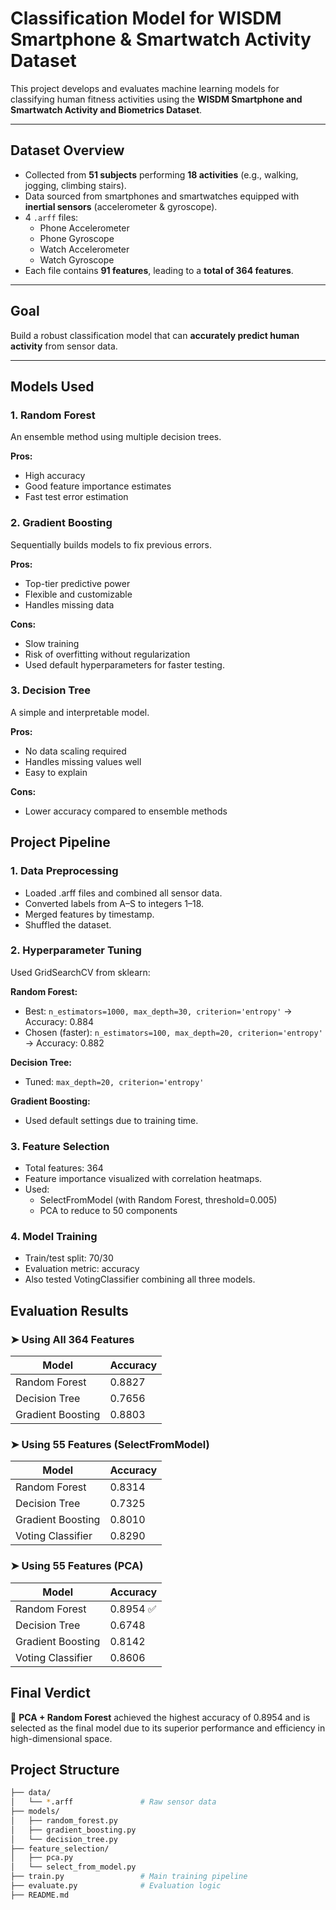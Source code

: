# Classification Model for WISDM Smartphone & Smartwatch Activity Dataset

This project develops and evaluates machine learning models for classifying human fitness activities using the **WISDM Smartphone and Smartwatch Activity and Biometrics Dataset**.

---

## Dataset Overview

- Collected from **51 subjects** performing **18 activities** (e.g., walking, jogging, climbing stairs).
- Data sourced from smartphones and smartwatches equipped with **inertial sensors** (accelerometer & gyroscope).
- 4 `.arff` files:
  - Phone Accelerometer
  - Phone Gyroscope
  - Watch Accelerometer
  - Watch Gyroscope  
- Each file contains **91 features**, leading to a **total of 364 features**.

---

## Goal

Build a robust classification model that can **accurately predict human activity** from sensor data.

---

## Models Used

### 1. Random Forest
An ensemble method using multiple decision trees.

  **Pros:**
  - High accuracy  
  - Good feature importance estimates  
  - Fast test error estimation  

### 2. Gradient Boosting
Sequentially builds models to fix previous errors.

  **Pros:**
  - Top-tier predictive power
  - Flexible and customizable
  - Handles missing data
  
  **Cons:**
  - Slow training
  - Risk of overfitting without regularization
  - Used default hyperparameters for faster testing.

### 3. Decision Tree
A simple and interpretable model.

  **Pros:**
  - No data scaling required
  - Handles missing values well
  - Easy to explain
  
  **Cons:**
  - Lower accuracy compared to ensemble methods

## Project Pipeline

### 1. Data Preprocessing
- Loaded .arff files and combined all sensor data.
- Converted labels from A–S to integers 1–18.
- Merged features by timestamp.
- Shuffled the dataset.

### 2. Hyperparameter Tuning
Used GridSearchCV from sklearn:

**Random Forest:**
- Best: `n_estimators=1000, max_depth=30, criterion='entropy'` → Accuracy: 0.884
- Chosen (faster): `n_estimators=100, max_depth=20, criterion='entropy'` → Accuracy: 0.882

**Decision Tree:**
- Tuned: `max_depth=20, criterion='entropy'`

**Gradient Boosting:**
- Used default settings due to training time.

### 3. Feature Selection
- Total features: 364
- Feature importance visualized with correlation heatmaps.
- Used:
  - SelectFromModel (with Random Forest, threshold=0.005)
  - PCA to reduce to 50 components

### 4. Model Training
- Train/test split: 70/30
- Evaluation metric: accuracy
- Also tested VotingClassifier combining all three models.

## Evaluation Results

### ➤ Using All 364 Features
| Model             | Accuracy |
|-------------------|----------|
| Random Forest     | 0.8827   |
| Decision Tree     | 0.7656   |
| Gradient Boosting | 0.8803   |

### ➤ Using 55 Features (SelectFromModel)
| Model             | Accuracy |
|-------------------|----------|
| Random Forest     | 0.8314   |
| Decision Tree     | 0.7325   |
| Gradient Boosting | 0.8010   |
| Voting Classifier | 0.8290   |

### ➤ Using 55 Features (PCA)
| Model             | Accuracy |
|-------------------|----------|
| Random Forest     | 0.8954 ✅ |
| Decision Tree     | 0.6748   |
| Gradient Boosting | 0.8142   |
| Voting Classifier | 0.8606   |

## Final Verdict
🎯 **PCA + Random Forest** achieved the highest accuracy of 0.8954 and is selected as the final model due to its superior performance and efficiency in high-dimensional space.

## Project Structure
```bash
├── data/
│   └── *.arff               # Raw sensor data
├── models/
│   ├── random_forest.py
│   ├── gradient_boosting.py
│   └── decision_tree.py
├── feature_selection/
│   ├── pca.py
│   └── select_from_model.py
├── train.py                 # Main training pipeline
├── evaluate.py              # Evaluation logic
├── README.md

